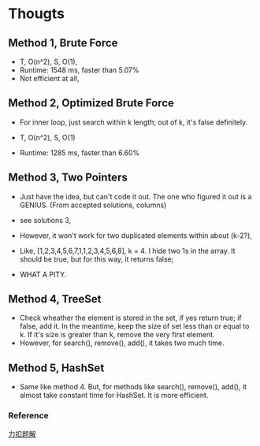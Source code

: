 # Thougts

## Method 1, Brute Force

* T, O(n^2), S, O(1), 
* Runtime: 1548 ms, faster than 5.07% 
* Not efficient at all,

## Method 2, Optimized Brute Force

* For inner loop, just search within k length; out of k, it's false definitely.

* T, O(n^2), S, O(1)
* Runtime: 1285 ms, faster than 6.60%

## Method 3, Two Pointers

* Just have the idea, but can't code it out. The one who figured it out is a GENIUS. (From accepted solutions, columns)

* see solutions 3,

* However, it won't work for two duplicated elements within about (k-2?), 
* Like, [1,2,3,4,5,6,7,1,1,2,3,4,5,6,8], k = 4. I hide two 1s in the array. It should be true, but for this way, it returns false;
* WHAT A PITY.

## Method 4, TreeSet

* Check wheather the element is stored in the set, if yes return true; if false, add it. In the meantime, keep the size of set less than or equal to k. If it's size is greater than k, remove the very first element.
* However, for search(), remove(), add(), it takes two much time.

## Method 5, HashSet

* Same like method 4. But, for methods like search(), remove(), add(), it almost take constant time for HashSet. It is more efficient. 

### Reference

[力扣题解](https://leetcode-cn.com/problems/contains-duplicate-ii/solution/cun-zai-zhong-fu-yuan-su-ii-by-leetcode/)

